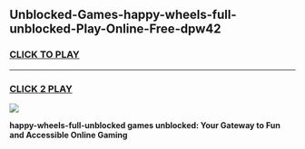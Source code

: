 
## Unblocked-Games-happy-wheels-full-unblocked-Play-Online-Free-dpw42
<h3>
<a href="https://premium76.site?title=happy-wheels-full-unblocked&ref=26A">CLICK TO PLAY</a></h3>
<hr>

<h3>
<a href="https://premium76.site?title=happy-wheels-full-unblocked&ref=26A">CLICK 2 PLAY</a>
  
</h3>

<a href="https://premium76.site?title=happy-wheels-full-unblocked&ref=26A"><img src="https://clearcache.store/games.png"></a>


**happy-wheels-full-unblocked games unblocked: Your Gateway to Fun and Accessible Online Gaming**
